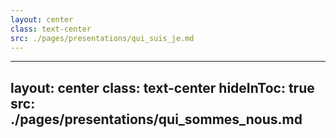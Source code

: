 ```yaml
---
layout: center
class: text-center
src: ./pages/presentations/qui_suis_je.md
---
```


---
layout: center
class: text-center
hideInToc: true
src: ./pages/presentations/qui_sommes_nous.md
---